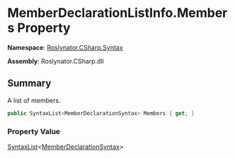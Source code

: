 # MemberDeclarationListInfo\.Members Property

**Namespace**: [Roslynator.CSharp.Syntax](../../README.md)

**Assembly**: Roslynator\.CSharp\.dll

## Summary

A list of members\.

```csharp
public SyntaxList<MemberDeclarationSyntax> Members { get; }
```

### Property Value

[SyntaxList](https://docs.microsoft.com/en-us/dotnet/api/microsoft.codeanalysis.syntaxlist-1)\<[MemberDeclarationSyntax](https://docs.microsoft.com/en-us/dotnet/api/microsoft.codeanalysis.csharp.syntax.memberdeclarationsyntax)>

